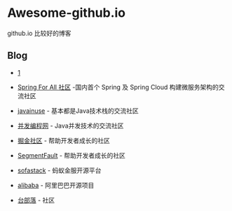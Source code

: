# Awesome-github.io
github.io 比较好的博客

## Blog
*  [1](https://shuaijunlan.github.io/archives/) 


* [Spring For All 社区](http://www.spring4all.com) -国内首个 Spring 及 Spring Cloud 构建微服务架构的交流社区
* [javainuse](https://www.javainuse.com/) - 基本都是Java技术栈的交流社区
* [并发编程网](http://ifeve.com/) - Java并发技术的交流社区
* [掘金社区](https://juejin.im/) - 帮助开发者成长的社区
* [SegmentFault](https://segmentfault.com/) - 帮助开发者成长的社区
* [sofastack](https://github.com/sofastack) - 蚂蚁金服开源平台
* [alibaba](https://github.com/alibaba) - 阿里巴巴开源项目
* [台部落](https://www.twblogs.net/) - 社区


